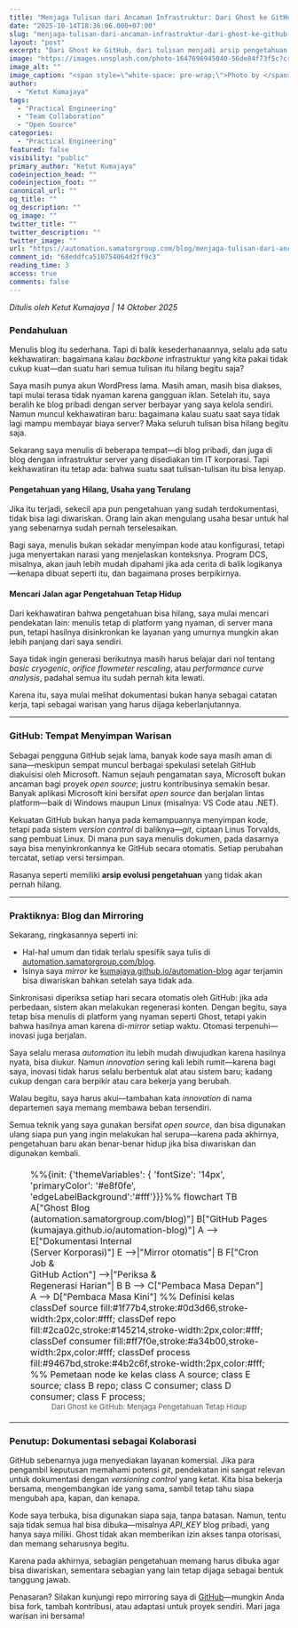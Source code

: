 ```yaml
---
title: "Menjaga Tulisan dari Ancaman Infrastruktur: Dari Ghost ke GitHub Pages"
date: "2025-10-14T18:36:06.000+07:00"
slug: "menjaga-tulisan-dari-ancaman-infrastruktur-dari-ghost-ke-github-pages"
layout: "post"
excerpt: "Dari Ghost ke GitHub, dari tulisan menjadi arsip pengetahuan. Sebuah perjalanan mencari cara agar dokumentasi teknis bertahan melampaui umur server dan penulisnya."
image: "https://images.unsplash.com/photo-1647696945040-56de84f73f5c?crop=entropy&cs=tinysrgb&fit=max&fm=jpg&ixid=M3wxMTc3M3wwfDF8c2VhcmNofDF8fGJvb2tzaGVsZiUyMGtub3dsZWRnZXxlbnwwfHx8fDE3NjA0MjE5Nzd8MA&ixlib=rb-4.1.0&q=80&w=2000"
image_alt: ""
image_caption: "<span style=\"white-space: pre-wrap;\">Photo by </span><a href=\"https://unsplash.com/@gabigi?utm_source=ghost&amp;utm_medium=referral&amp;utm_campaign=api-credit\"><span style=\"white-space: pre-wrap;\">Gabriela</span></a><span style=\"white-space: pre-wrap;\"> / </span><a href=\"https://unsplash.com/?utm_source=ghost&amp;utm_medium=referral&amp;utm_campaign=api-credit\"><span style=\"white-space: pre-wrap;\">Unsplash</span></a>"
author:
  - "Ketut Kumajaya"
tags:
  - "Practical Engineering"
  - "Team Collaboration"
  - "Open Source"
categories:
  - "Practical Engineering"
featured: false
visibility: "public"
primary_author: "Ketut Kumajaya"
codeinjection_head: ""
codeinjection_foot: ""
canonical_url: ""
og_title: ""
og_description: ""
og_image: ""
twitter_title: ""
twitter_description: ""
twitter_image: ""
url: "https://automation.samatorgroup.com/blog/menjaga-tulisan-dari-ancaman-infrastruktur-dari-ghost-ke-github-pages/"
comment_id: "68eddfca510754064d2ff9c3"
reading_time: 3
access: true
comments: false
---
```


<p><em>Ditulis oleh Ketut Kumajaya | 14 Oktober 2025</em></p>
<h3 id="pendahuluan">Pendahuluan</h3>
<p>Menulis blog itu sederhana. Tapi di balik kesederhanaannya, selalu ada satu kekhawatiran: bagaimana kalau <em>backbone</em> infrastruktur yang kita pakai tidak cukup kuat—dan suatu hari semua tulisan itu hilang begitu saja?</p>
<p>Saya masih punya akun WordPress lama. Masih aman, masih bisa diakses, tapi mulai terasa tidak nyaman karena gangguan iklan. Setelah itu, saya beralih ke blog pribadi dengan server berbayar yang saya kelola sendiri. Namun muncul kekhawatiran baru: bagaimana kalau suatu saat saya tidak lagi mampu membayar biaya server? Maka seluruh tulisan bisa hilang begitu saja.</p>
<p>Sekarang saya menulis di beberapa tempat—di blog pribadi, dan juga di blog dengan infrastruktur server yang disediakan tim IT korporasi. Tapi kekhawatiran itu tetap ada: bahwa suatu saat tulisan-tulisan itu bisa lenyap.</p>
<h4 id="pengetahuan-yang-hilang-usaha-yang-terulang">Pengetahuan yang Hilang, Usaha yang Terulang</h4>
<p>Jika itu terjadi, sekecil apa pun pengetahuan yang sudah terdokumentasi, tidak bisa lagi diwariskan. Orang lain akan mengulang usaha besar untuk hal yang sebenarnya sudah pernah terselesaikan.</p>
<p>Bagi saya, menulis bukan sekadar menyimpan kode atau konfigurasi, tetapi juga menyertakan narasi yang menjelaskan konteksnya. Program DCS, misalnya, akan jauh lebih mudah dipahami jika ada cerita di balik logikanya—kenapa dibuat seperti itu, dan bagaimana proses berpikirnya.</p>
<h4 id="mencari-jalan-agar-pengetahuan-tetap-hidup">Mencari Jalan agar Pengetahuan Tetap Hidup</h4>
<p>Dari kekhawatiran bahwa pengetahuan bisa hilang, saya mulai mencari pendekatan lain: menulis tetap di platform yang nyaman, di server mana pun, tetapi hasilnya disinkronkan ke layanan yang umurnya mungkin akan lebih panjang dari saya sendiri.</p>
<p>Saya tidak ingin generasi berikutnya masih harus belajar dari nol tentang <em>basic cryogenic</em>, <em>orifice flowmeter rescaling</em>, atau <em>performance curve analysis</em>, padahal semua itu sudah pernah kita lewati.</p>
<p>Karena itu, saya mulai melihat dokumentasi bukan hanya sebagai catatan kerja, tapi sebagai warisan yang harus dijaga keberlanjutannya.</p>
<hr>
<h3 id="github-tempat-menyimpan-warisan">GitHub: Tempat Menyimpan Warisan</h3>
<p>Sebagai pengguna GitHub sejak lama, banyak kode saya masih aman di sana—meskipun sempat muncul berbagai spekulasi setelah GitHub diakuisisi oleh Microsoft. Namun sejauh pengamatan saya, Microsoft bukan ancaman bagi proyek <em>open source</em>; justru kontribusinya semakin besar. Banyak aplikasi Microsoft kini bersifat <em>open source</em> dan berjalan lintas platform—baik di Windows maupun Linux (misalnya: VS Code atau .NET).</p>
<p>Kekuatan GitHub bukan hanya pada kemampuannya menyimpan kode, tetapi pada sistem <em>version control</em> di baliknya—<em>git</em>, ciptaan Linus Torvalds, sang pembuat Linux. Di mana pun saya menulis dokumen, pada dasarnya saya bisa menyinkronkannya ke GitHub secara otomatis. Setiap perubahan tercatat, setiap versi tersimpan.</p>
<p>Rasanya seperti memiliki <strong>arsip evolusi pengetahuan</strong> yang tidak akan pernah hilang.</p>
<hr>
<h3 id="praktiknya-blog-dan-mirroring">Praktiknya: Blog dan Mirroring</h3>
<p>Sekarang, ringkasannya seperti ini:</p>
<ul>
<li>Hal-hal umum dan tidak terlalu spesifik saya tulis di <a href="https://automation.samatorgroup.com/blog/" target="_blank">automation.samatorgroup.com/blog</a>.</li>
<li>Isinya saya <em>mirror</em> ke <a href="https://kumajaya.github.io/automation-blog/?ref=automation.samatorgroup.com" target="_blank">kumajaya.github.io/automation-blog</a> agar terjamin bisa diwariskan bahkan setelah saya tidak ada.</li>
</ul>
<p>Sinkronisasi diperiksa setiap hari secara otomatis oleh GitHub: jika ada perbedaan, sistem akan melakukan regenerasi konten. Dengan begitu, saya tetap bisa menulis di platform yang nyaman seperti Ghost, tetapi yakin bahwa hasilnya aman karena di-<em>mirror</em> setiap waktu. Otomasi terpenuhi—inovasi juga berjalan.</p>
<p>Saya selalu merasa <em>automation</em> itu lebih mudah diwujudkan karena hasilnya nyata, bisa diukur. Namun <em>innovation</em> sering kali lebih rumit—karena bagi saya, inovasi tidak harus selalu berbentuk alat atau sistem baru; kadang cukup dengan cara berpikir atau cara bekerja yang berubah.</p>
<p>Walau begitu, saya harus akui—tambahan kata <em>innovation</em> di nama departemen saya memang membawa beban tersendiri.</p>
<p>Semua teknik yang saya gunakan bersifat <em>open source</em>, dan bisa digunakan ulang siapa pun yang ingin melakukan hal serupa—karena pada akhirnya, pengetahuan baru akan benar-benar hidup jika bisa diwariskan dan digunakan kembali.</p>
<figure style="display: flex; flex-direction: column; align-items: center; margin: 20px 0;">
  <div class="mermaid" style="width:85%; max-width:800px; font-size:16px;">
    %%{init: {'themeVariables': { 'fontSize': '14px', 'primaryColor': '#e8f0fe', 'edgeLabelBackground':'#fff'}}}%%
    flowchart TB
        A["Ghost Blog<br>(automation.samatorgroup.com/blog)"]
        B["GitHub Pages<br>(kumajaya.github.io/automation-blog)"]
        A --&gt; E["Dokumentasi Internal<br>(Server Korporasi)"]
        E --&gt;|"Mirror otomatis"| B
        F["Cron Job &amp;<br>GitHub Action"] --&gt;|"Periksa &amp;<br>Regenerasi Harian"| B
        B --&gt; C["Pembaca Masa Depan"]
        A --&gt; D["Pembaca Masa Kini"]
        %% Definisi kelas
        classDef source fill:#1f77b4,stroke:#0d3d66,stroke-width:2px,color:#fff;
        classDef repo fill:#2ca02c,stroke:#145214,stroke-width:2px,color:#fff;
        classDef consumer fill:#ff7f0e,stroke:#a34b00,stroke-width:2px,color:#fff;
        classDef process fill:#9467bd,stroke:#4b2c6f,stroke-width:2px,color:#fff;
        %% Pemetaan node ke kelas
        class A source;
        class E source;
        class B repo;
        class C consumer;
        class D consumer;
        class F process;
  </div>
  <figcaption style="text-align:center; font-size:13px; color:#555;">
    Dari Ghost ke GitHub: Menjaga Pengetahuan Tetap Hidup
  </figcaption>
</figure>
<hr>
<h3 id="penutup-dokumentasi-sebagai-kolaborasi">Penutup: Dokumentasi sebagai Kolaborasi</h3>
<p>GitHub sebenarnya juga menyediakan layanan komersial. Jika para pengambil keputusan memahami potensi <em>git</em>, pendekatan ini sangat relevan untuk dokumentasi dengan <em>versioning control</em> yang ketat. Kita bisa bekerja bersama, mengembangkan ide yang sama, sambil tetap tahu siapa mengubah apa, kapan, dan kenapa.</p>
<p>Kode saya terbuka, bisa digunakan siapa saja, tanpa batasan. Namun, tentu saja tidak semua hal bisa dibuka—misalnya <em>API_KEY</em> blog pribadi, yang hanya saya miliki. Ghost tidak akan memberikan izin akses tanpa otorisasi, dan memang seharusnya begitu.</p>
<p>Karena pada akhirnya, sebagian pengetahuan memang harus dibuka agar bisa diwariskan, sementara sebagian yang lain tetap dijaga sebagai bentuk tanggung jawab.</p>
<p>Penasaran? Silakan kunjungi repo mirroring saya di <a href="https://github.com/kumajaya/automation-blog/tree/main?ref=automation.samatorgroup.com" target="_blank">GitHub</a>—mungkin Anda bisa fork, tambah kontribusi, atau adaptasi untuk proyek sendiri. Mari jaga warisan ini bersama!</p>
